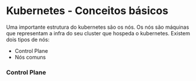 # Kubernetes - Conceitos básicos #

Uma importante estrutura do kubernetes são os nós. Os nós são máquinas que representam a infra do seu cluster que hospeda o kubernetes.
Existem dois tipos de nós:

* Control Plane
* Nós comuns

### Control Plane ###

